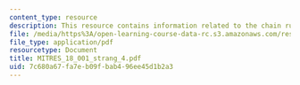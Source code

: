 ```yaml
---
content_type: resource
description: This resource contains information related to the chain rule.
file: /media/https%3A/open-learning-course-data-rc.s3.amazonaws.com/res-18-001-calculus-online-textbook-spring-2005/7c680a67fa7eb09fbab496ee45d1b2a3_MITRES_18_001_strang_4.pdf
file_type: application/pdf
resourcetype: Document
title: MITRES_18_001_strang_4.pdf
uid: 7c680a67-fa7e-b09f-bab4-96ee45d1b2a3
---
```

